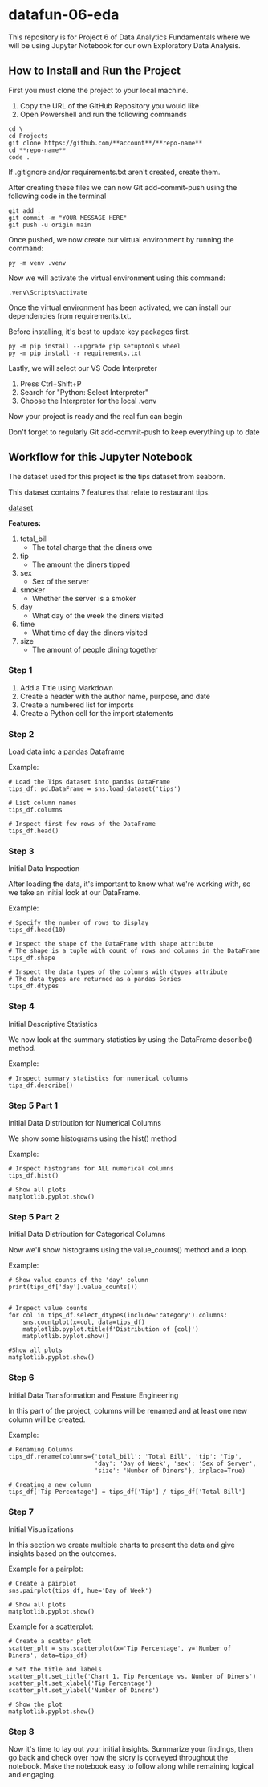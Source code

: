 # datafun-06-eda

This repository is for Project 6 of Data Analytics Fundamentals where we will be using Jupyter Notebook for our own Exploratory Data Analysis.

## How to Install and Run the Project

First you must clone the project to your local machine.

1. Copy the URL of the GitHub Repository you would like
2. Open Powershell and run the following commands

```shell
cd \
cd Projects
git clone https://github.com/**account**/**repo-name**
cd **repo-name**
code . 
```

If .gitignore and/or requirements.txt aren't created, create them.

After creating these files we can now Git add-commit-push using the following code in the terminal

```shell
git add . 
git commit -m "YOUR MESSAGE HERE"
git push -u origin main
```

Once pushed, we now create our virtual environment by running the command:

```shell
py -m venv .venv
```

Now we will activate the virtual environment using this command:

```shell
.venv\Scripts\activate
```

Once the virtual environment has been activated, we can install our dependencies from requirements.txt.

Before installing, it's best to update key packages first.

```shell
py -m pip install --upgrade pip setuptools wheel
py -m pip install -r requirements.txt
```

Lastly, we will select our VS Code Interpreter

1. Press Ctrl+Shift+P
2. Search for "Python: Select Interpreter"
3. Choose the Interpreter for the local .venv 

Now your project is ready and the real fun can begin

Don't forget to regularly Git add-commit-push to keep everything up to date

## Workflow for this Jupyter Notebook

The dataset used for this project is the tips dataset from seaborn.

This dataset contains 7 features that relate to restaurant tips.

[dataset](https://github.com/mwaskom/seaborn-data/blob/master/tips.csv)

**Features:**

1. total_bill
    - The total charge that the diners owe
2. tip
    - The amount the diners tipped
3. sex
    - Sex of the server
4. smoker
    - Whether the server is a smoker
5. day
    - What day of the week the diners visited
6. time
    - What time of day the diners visited
7. size
    - The amount of people dining together

### Step 1

1. Add a Title using Markdown
2. Create a header with the author name, purpose, and date
3. Create a numbered list for imports 
4. Create a Python cell for the import statements

### Step 2

Load data into a pandas Dataframe

Example:

```shell
# Load the Tips dataset into pandas DataFrame
tips_df: pd.DataFrame = sns.load_dataset('tips')

# List column names
tips_df.columns

# Inspect first few rows of the DataFrame
tips_df.head()
```

### Step 3

Initial Data Inspection

After loading the data, it's important to know what we're working with, so we take an initial look at our DataFrame.

Example:

```shell
# Specify the number of rows to display
tips_df.head(10)

# Inspect the shape of the DataFrame with shape attribute
# The shape is a tuple with count of rows and columns in the DataFrame
tips_df.shape

# Inspect the data types of the columns with dtypes attribute
# The data types are returned as a pandas Series
tips_df.dtypes
```

### Step 4

Initial Descriptive Statistics

We now look at the summary statistics by using the DataFrame describe() method.

Example:

```shell
# Inspect summary statistics for numerical columns
tips_df.describe()
```

### Step 5 Part 1

Initial Data Distribution for Numerical Columns

We show some histograms using the hist() method

Example:

```shell
# Inspect histograms for ALL numerical columns
tips_df.hist()

# Show all plots
matplotlib.pyplot.show()
```

### Step 5 Part 2

Initial Data Distribution for Categorical Columns

Now we'll show histograms using the value_counts() method and a loop.

Example:

```shell
# Show value counts of the 'day' column
print(tips_df['day'].value_counts())


# Inspect value counts
for col in tips_df.select_dtypes(include='category').columns:
    sns.countplot(x=col, data=tips_df)
    matplotlib.pyplot.title(f'Distribution of {col}')
    matplotlib.pyplot.show()

#Show all plots
matplotlib.pyplot.show()
```

### Step 6

Initial Data Transformation and Feature Engineering

In this part of the project, columns will be renamed and at least one new column will be created.

Example:
```shell
# Renaming Columns
tips_df.rename(columns={'total_bill': 'Total Bill', 'tip': 'Tip',
                        'day': 'Day of Week', 'sex': 'Sex of Server',
                        'size': 'Number of Diners'}, inplace=True)

# Creating a new column
tips_df['Tip Percentage'] = tips_df['Tip'] / tips_df['Total Bill']
```

### Step 7

Initial Visualizations

In this section we create multiple charts to present the data and give insights based on the outcomes.

Example for a pairplot:
```shell
# Create a pairplot
sns.pairplot(tips_df, hue='Day of Week')

# Show all plots
matplotlib.pyplot.show()
```

Example for a scatterplot:
```shell
# Create a scatter plot
scatter_plt = sns.scatterplot(x='Tip Percentage', y='Number of Diners', data=tips_df)

# Set the title and labels
scatter_plt.set_title('Chart 1. Tip Percentage vs. Number of Diners')
scatter_plt.set_xlabel('Tip Percentage')
scatter_plt.set_ylabel('Number of Diners')

# Show the plot
matplotlib.pyplot.show()
```

### Step 8

Now it's time to lay out your initial insights.  Summarize your findings, then go back and check over how the story is conveyed throughout the notebook.  Make the notebook easy to follow along while remaining logical and engaging.